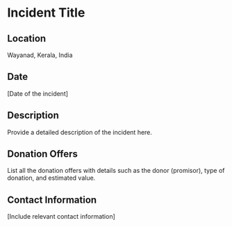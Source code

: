 # Incident Title

## Location

Wayanad, Kerala, India

## Date

[Date of the incident]

## Description

Provide a detailed description of the incident here.

## Donation Offers

List all the donation offers with details such as the donor (promisor), type of donation, and estimated value.

## Contact Information

[Include relevant contact information]
